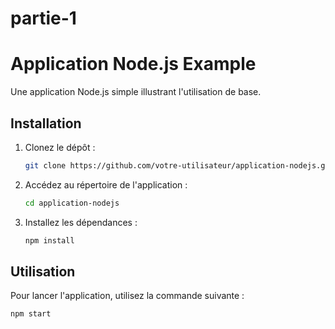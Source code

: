 # partie-1

# Application Node.js Example

Une application Node.js simple illustrant l'utilisation de base.

## Installation

1. Clonez le dépôt :

    ```bash
    git clone https://github.com/votre-utilisateur/application-nodejs.git
    ```

2. Accédez au répertoire de l'application :

    ```bash
    cd application-nodejs
    ```

3. Installez les dépendances :

    ```bash
    npm install
    ```

## Utilisation

Pour lancer l'application, utilisez la commande suivante :

```bash
npm start
```